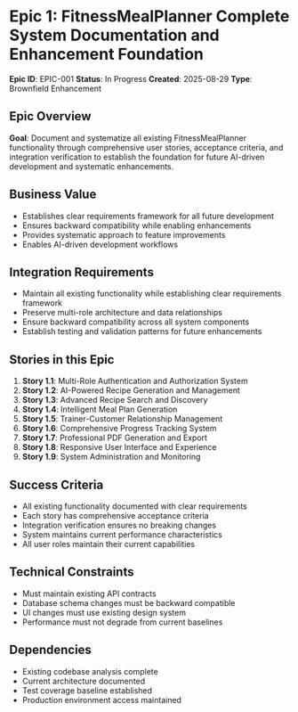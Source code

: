 # Epic 1: FitnessMealPlanner Complete System Documentation and Enhancement Foundation

**Epic ID**: EPIC-001
**Status**: In Progress
**Created**: 2025-08-29
**Type**: Brownfield Enhancement

## Epic Overview

**Goal**: Document and systematize all existing FitnessMealPlanner functionality through comprehensive user stories, acceptance criteria, and integration verification to establish the foundation for future AI-driven development and systematic enhancements.

## Business Value

- Establishes clear requirements framework for all future development
- Ensures backward compatibility while enabling enhancements
- Provides systematic approach to feature improvements
- Enables AI-driven development workflows

## Integration Requirements

- Maintain all existing functionality while establishing clear requirements framework
- Preserve multi-role architecture and data relationships
- Ensure backward compatibility across all system components
- Establish testing and validation patterns for future enhancements

## Stories in this Epic

1. **Story 1.1**: Multi-Role Authentication and Authorization System
2. **Story 1.2**: AI-Powered Recipe Generation and Management
3. **Story 1.3**: Advanced Recipe Search and Discovery
4. **Story 1.4**: Intelligent Meal Plan Generation
5. **Story 1.5**: Trainer-Customer Relationship Management
6. **Story 1.6**: Comprehensive Progress Tracking System
7. **Story 1.7**: Professional PDF Generation and Export
8. **Story 1.8**: Responsive User Interface and Experience
9. **Story 1.9**: System Administration and Monitoring

## Success Criteria

- All existing functionality documented with clear requirements
- Each story has comprehensive acceptance criteria
- Integration verification ensures no breaking changes
- System maintains current performance characteristics
- All user roles maintain their current capabilities

## Technical Constraints

- Must maintain existing API contracts
- Database schema changes must be backward compatible
- UI changes must use existing design system
- Performance must not degrade from current baselines

## Dependencies

- Existing codebase analysis complete
- Current architecture documented
- Test coverage baseline established
- Production environment access maintained